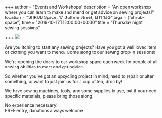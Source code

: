 +++
author = "Events and Workshops"
description = "An open workshop where you can learn to make and mend or get advice on sewing projects!"
location = "SHRUB Space, 17 Guthrie Street, EH1 1JG"
tags = ["shrub-space"]
time = "2019-10-17T16:00:00+00:00"
title = "Thursday night sewing sessions"

+++
![](https://res.cloudinary.com/shrub-co-op/image/upload/v1568821838/shrubcoop.org/media/sewing_sessions_FB_event_banner_1_oy6liq.png)

Are you itching to start any sewing projects? Have you got a well loved item of clothing you want to mend? Come along to our sewing drop-in sessions!

We're opening the doors to our workshop space each week for people of all sewing abilities to meet and get advice.

So whether you've got an upcycling project in mind, need to repair or alter something, or want to just join us for a cup of tea, drop by!

We have sewing machines, tools, and some supplies to use, but if you need specific materials, please bring those along.

No experience necessary!  
FREE entry, donations always welcome